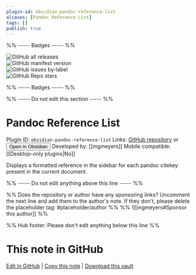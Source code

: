 ```yaml
---
plugin-id: obsidian-pandoc-reference-list
aliases: [Pandoc Reference List]
tags: []
publish: true
---
```


%% ----- Badges ----- %%

![GitHub all releases](https://img.shields.io/github/downloads/mgmeyers/obsidian-pandoc-reference-list/total?color=573E7A&logo=github&style=for-the-badge)  
![GitHub manifest version](https://img.shields.io/github/manifest-json/v/mgmeyers/obsidian-pandoc-reference-list?color=573E7A&logo=github&style=for-the-badge)  
![GitHub issues by-label](https://img.shields.io/github/issues/mgmeyers/obsidian-pandoc-reference-list/help%20wanted?color=573E7A&logo=github&style=for-the-badge)  
![GitHub Repo stars](https://img.shields.io/github/stars/mgmeyers/obsidian-pandoc-reference-list?color=573E7A&logo=github&style=for-the-badge)

%% ----- Badges ----- %%

%% ----- Do not edit this section ----- %%

# Pandoc Reference List

Plugin ID: `obsidian-pandoc-reference-list`
Links: [GitHub repository](https://github.com/mgmeyers/obsidian-pandoc-reference-list) or [<button id=HH>Open in Obsidian</button>](obsidian://show-plugin?id=obsidian-pandoc-reference-list)
Developed by: [[mgmeyers]]
Mobile compatible: [[Desktop-only plugins|No]]

Displays a formatted reference in the sidebar for each pandoc citekey present in the current document.

%% ----- Do not edit anything above this line ----- %%

%% Does the repository or author have any sponsoring links? Uncomment the next line and add them to the author's note. If they don't, please delete the placeholder tag: #placeholder/author %%
%% ![[mgmeyers#Sponsor this author]] %%

%% Hub footer: Please don't edit anything below this line %%

# This note in GitHub

<span class="git-footer">[Edit In GitHub](https://github.dev/obsidian-community/obsidian-hub/blob/main/02%20-%20Community%20Expansions/02.05%20All%20Community%20Expansions/Plugins/obsidian-pandoc-reference-list.md "git-hub-edit-note") | [Copy this note](https://raw.githubusercontent.com/obsidian-community/obsidian-hub/main/02%20-%20Community%20Expansions/02.05%20All%20Community%20Expansions/Plugins/obsidian-pandoc-reference-list.md "git-hub-copy-note") | [Download this vault](https://github.com/obsidian-community/obsidian-hub/archive/refs/heads/main.zip "git-hub-download-vault") </span>
